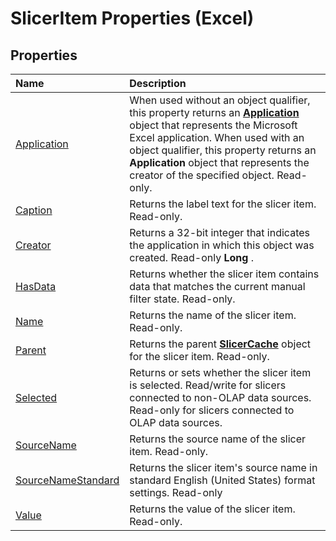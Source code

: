 
# SlicerItem Properties (Excel)

## Properties



|**Name**|**Description**|
|:-----|:-----|
|[Application](5e6d22ef-5a91-b660-3a8b-2c73c4e54e9e.md)|When used without an object qualifier, this property returns an  **[Application](19b73597-5cf9-4f56-8227-b5211f657f6f.md)** object that represents the Microsoft Excel application. When used with an object qualifier, this property returns an **Application** object that represents the creator of the specified object. Read-only.|
|[Caption](27e4bcc0-da55-d79e-a020-85e32c5381d3.md)|Returns the label text for the slicer item. Read-only.|
|[Creator](66027cd8-f471-c194-9d3e-b19198e1cc2d.md)|Returns a 32-bit integer that indicates the application in which this object was created. Read-only  **Long** .|
|[HasData](17ce0cdc-ec30-638a-e869-4640ee0ef5a3.md)|Returns whether the slicer item contains data that matches the current manual filter state. Read-only.|
|[Name](c12e25db-b923-fe1e-0f2d-139dc1baff92.md)|Returns the name of the slicer item. Read-only.|
|[Parent](825bf5c7-755c-4916-f367-de96faf9843a.md)|Returns the parent  **[SlicerCache](6e6533e3-0503-a1d3-9ecd-f7997233565f.md)** object for the slicer item. Read-only.|
|[Selected](6eca0975-1f7b-0d23-98a5-59f38f6dae84.md)|Returns or sets whether the slicer item is selected. Read/write for slicers connected to non-OLAP data sources. Read-only for slicers connected to OLAP data sources.|
|[SourceName](40bf1f3f-668d-d2df-c68f-fe46511b1a00.md)|Returns the source name of the slicer item. Read-only.|
|[SourceNameStandard](fb2cba30-5ef5-1aa4-23f0-8dd0a4e6102a.md)|Returns the slicer item's source name in standard English (United States) format settings. Read-only|
|[Value](a4de3b8a-42f5-a958-fff7-afb38674aa3c.md)|Returns the value of the slicer item. Read-only.|
